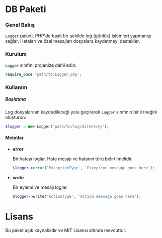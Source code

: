 # DB Paketi

### Genel Bakış
`Logger`  paketi, PHP'de basit bir şekilde log (günlük) işlemleri yapmanızı sağlar. Hataları ve özel mesajları dosyalara kaydetmeyi destekler.

### Kurulum

`Logger` sınıfını projenize dahil edin:
```php
require_once 'path/to/Logger.php';
```

### Kullanım

##### Başlatma

Log dosyalarının kaydedileceği yolu geçirerek `Logger` sınıfının bir örneğini oluşturun:

```php
$logger = new Logger('path/to/log/directory');
```

#### Metotlar

- **error**
  
  Bir hatayı loglar. Hata mesajı ve hatanın türü belirtilmelidir.
  ```php
  $logger->error('ExceptionType', 'Exception message goes here');
  ```

- **write**
  
  Bir eylemi ve mesajı loglar.
  ```php
  $logger->write('ActionType', 'Action message goes here');
  ```


# Lisans
Bu paket açık kaynaklıdır ve MIT Lisansı altında mevcuttur.